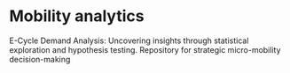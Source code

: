 # Mobility analytics
  E-Cycle Demand Analysis: Uncovering insights through statistical exploration and hypothesis testing. Repository for strategic micro-mobility decision-making
